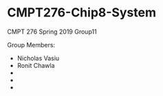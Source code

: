# CMPT276-Chip8-System

CMPT 276 
Spring 2019 
Group11

Group Members:
- Nicholas Vasiu
- Ronit Chawla
-
-
-
